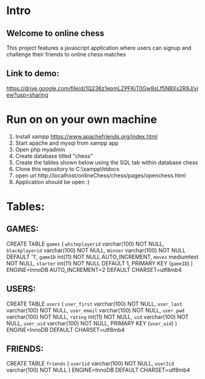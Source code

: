 # Intro
## Welcome to online chess
This project features a javascript application where users can signup and challenge their friends to online chess matches
## Link to demo:
https://drive.google.com/file/d/1Q236z1epmLZPFKjT0Gw8sLf5NBXs2R9J/view?usp=sharing
# Run on on your own machine
1. Install xampp https://www.apachefriends.org/index.html
2. Start apache and mysql from xampp app
3. Open php myadmin
4. Create database titled "chess"
5. Create the tables shown below using the SQL tab within database chess
6. Clone this repository to C:\xampp\htdocs
7. open url http://localhost/onlineChess/chess/pages/openchess.html
8. Application should be open :)
# Tables:
## GAMES:
CREATE TABLE `games` (
`whiteplayerid` varchar(100) NOT NULL,
`blackplayerid` varchar(100) NOT NULL,
`Winner` varchar(100) NOT NULL DEFAULT '1',
`gameID` int(11) NOT NULL AUTO_INCREMENT,
`moves` mediumtext NOT NULL,
`starter` int(11) NOT NULL DEFAULT 1,
PRIMARY KEY (`gameID`)
) ENGINE=InnoDB AUTO_INCREMENT=2 DEFAULT CHARSET=utf8mb4
## USERS:
CREATE TABLE `users` (
`user_first` varchar(100) NOT NULL,
`user_last` varchar(100) NOT NULL,
`user_email` varchar(100) NOT NULL,
`user_pwd` varchar(100) NOT NULL,
`rating` int(11) NOT NULL,
`uid` varchar(100) NOT NULL,
`user_uid` varchar(100) NOT NULL,
PRIMARY KEY (`user_uid`)
) ENGINE=InnoDB DEFAULT CHARSET=utf8mb4
## FRIENDS:
CREATE TABLE `friends` (
`user1id` varchar(100) NOT NULL,
`user2id` varchar(100) NOT NULL
) ENGINE=InnoDB DEFAULT CHARSET=utf8mb4
